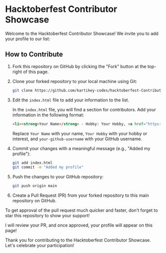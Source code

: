 # Hacktoberfest Contributor Showcase

Welcome to the Hacktoberfest Contributor Showcase! We invite you to add your profile to our list:

## How to Contribute

1. Fork this repository on GitHub by clicking the "Fork" button at the top-right of this page.
2. Clone your forked repository to your local machine using Git:

    ```bash
    git clone https://github.com/kartikey-codes/hacktoberfest-ContributorShowcase.git
    ```

3. Edit the `index.html` file to add your information to the list.

   In the `index.html` file, you will find a section for contributors. Add your information in the following format:

    ```html
    <li><strong>Your Name</strong> - Hobby: Your Hobby, <a href="https://github.com/your-github-username" target="_blank">GitHub Profile</a></li>
    ```

   Replace `Your Name` with your name, `Your Hobby` with your hobby or interest, and `your-github-username` with your GitHub username.

4. Commit your changes with a meaningful message (e.g., "Added my profile"):

    ```bash
    git add index.html
    git commit -m "Added my profile"
    ```

5. Push the changes to your GitHub repository:

    ```bash
    git push origin main
    ```

6. Create a Pull Request (PR) from your forked repository to this main repository on GitHub.

To get approval of the pull request much quicker and faster, don't forget to star this repository to show your support!

I will review your PR, and once approved, your profile will appear on this page!

Thank you for contributing to the Hacktoberfest Contributor Showcase. Let's celebrate your participation!
